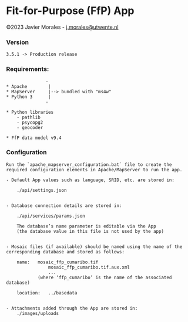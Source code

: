 # Fit-for-Purpose (FfP) App

©2023 Javier Morales - <a href="mailto:j.morales@utwente.nl">j.morales@utwente.nl</a>


### Version

    3.5.1 -> Production release


### Requirements:
                   -
    * Apache        |
    * MapServer     |--> bundled with "ms4w"
    * Python 3      |
                   -

	* Python libraries
		- pathlib
		- psycopg2
		- geocoder

    * FfP data model v9.4


### Configuration

	Run the `apache_mapserver_configuration.bat` file to create the required configuration elements in Apache/MapServer to run the app.

	- Default App values such as language, SRID, etc. are stored in:

		./api/settings.json


	- Database connection details are stored in:

		./api/services/params.json

		The database’s name parameter is editable via the App
		(the database value in this file is not used by the app)


	- Mosaic files (if available) should be named using the name of the corresponding database and stored as follows:

		name:	mosaic_ffp_cumaribo.tif
					mosaic_ffp_cumaribo.tif.aux.xml
					...
				(where ‘ffp_cumaribo’ is the name of the associated database)

		location: 	../basedata


	- Attachments added through the App are stored in:
		./images/uploads
